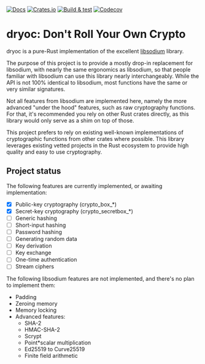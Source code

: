 [![Docs](https://docs.rs/dryoc/badge.svg)](https://docs.rs/crate/dryoc) [![Crates.io](https://img.shields.io/crates/v/dryoc)](https://crates.io/crates/dryoc) [![Build & test](https://github.com/brndnmtthws/dryoc/actions/workflows/build-and-test.yml/badge.svg)](https://github.com/brndnmtthws/dryoc/actions/workflows/build-and-test.yml) [![Codecov](https://img.shields.io/codecov/c/github/brndnmtthws/dryoc)](https://app.codecov.io/gh/brndnmtthws/dryoc/)

# dryoc: Don't Roll Your Own Crypto

dryoc is a pure-Rust implementation of the excellent
[libsodium](https://github.com/jedisct1/libsodium) library.

The purpose of this project is to provide a mostly drop-in replacement for
libsodium, with nearly the same ergonomics as libsodium, so that people
familiar with libsodium can use this library nearly interchangeably. While
the API is not 100% identical to libsodium, most functions have the same or
very similar signatures.

Not all features from libsodium are implemented here, namely the more
advanced "under the hood" features, such as raw cryptography functions. For
that, it's recommended you rely on other Rust crates directly, as this
library would only serve as a shim on top of those.

This project prefers to rely on existing well-known implementations of
cryptographic functions from other crates where possible. This library
leverages existing vetted projects in the Rust ecosystem to provide high
quality and easy to use cryptography.

## Project status

The following features are currently implemented, or awaiting implementation:

* [x] Public-key cryptography (crypto_box_*)
* [x] Secret-key cryptography (crypto_secretbox_*)
* [ ] Generic hashing
* [ ] Short-input hashing
* [ ] Password hashing
* [ ] Generating random data
* [ ] Key derivation
* [ ] Key exchange
* [ ] One-time authentication
* [ ] Stream ciphers

The following libsodium features are not implemented, and there's no
plan to implement them:

* Padding
* Zeroing memory
* Memory locking
* Advanced features:
  * SHA-2
  * HMAC-SHA-2
  * Scrypt
  * Point*scalar multiplication
  * Ed25519 to Curve25519
  * Finite field arithmetic

